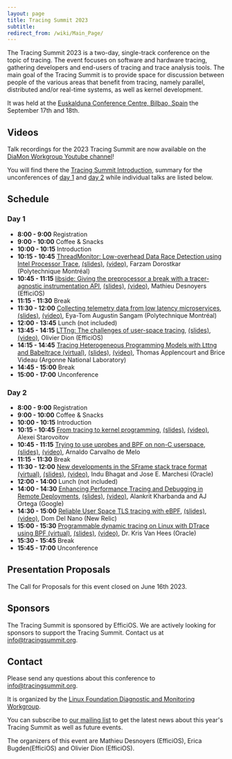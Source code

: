 ```yaml
---
layout: page
title: Tracing Summit 2023
subtitle:
redirect_from: /wiki/Main_Page/
---
```


The Tracing Summit 2023 is a two-day, single-track conference on the topic of
tracing. The event focuses on software and hardware tracing, gathering
developers and end-users of tracing and trace analysis tools. The main goal of
the Tracing Summit is to provide space for discussion between people of the
various areas that benefit from tracing, namely parallel, distributed and/or
real-time systems, as well as kernel development.

It was held at the [Euskalduna Conference Centre, Bilbao, Spain](https://maps.app.goo.gl/PyRRfbW1H9fgJZew5) the September 17th and 18th.

## Videos

Talk recordings for the 2023 Tracing Summit are now available on the [DiaMon Workgroup Youtube channel](https://www.youtube.com/playlist?list=PLuo4E47p5_7Z_hu6HhfjxfhlscdMZZ7Un)!

You will find there the [Tracing Summit Introduction](https://youtu.be/NHImUzUQv94), summary for the unconferences of [day 1](https://youtu.be/qryiKWkVzLk) and [day 2](https://youtu.be/eYhgSl7RHF4) while individual talks are listed below.

## Schedule

### Day 1

* **8:00 - 9:00**   Registration
* **9:00 - 10:00**  Coffee & Snacks
* **10:00 - 10:15** Introduction
* **10:15 - 10:45** [ThreadMonitor: Low-overhead Data Race Detection using Intel Processor Trace](/ts/2023/tmon), [(slides)](/ts/2023/files/Farzam_Dorostkar-Tracing_Summit.pdf), [(video)](https://youtu.be/IvsTHh8cSFc), Farzam Dorostkar (Polytechnique Montréal)
* **10:45 - 11:15** [libside: Giving the preprocessor a break with a tracer-agnostic instrumentation API](/ts/2023/libside), [(slides)](/ts/2023/files/Tracing-Summit-2023-libside.pdf), [(video)](https://youtu.be/35G4rbf58uY), Mathieu Desnoyers (EfficiOS)
* **11:15 - 11:30** Break
* **11:30 - 12:00** [Collecting telemetry data from low latency microservices](/ts/2023/telemetry), [(slides)](/ts/2023/files/Collecting_telemetry_data_from_low_latency_microservices.pdf), [(video)](https://youtu.be/csV3BI4HcJY), Eya-Tom Augustin Sangam (Polytechnique Montréal)
* **12:00 - 13:45** Lunch (not included)
* **13:45 - 14:15** [LTTng: The challenges of user-space tracing](/ts/2023/lttng), [(slides)](/ts/2023/files/tracing-summit-2023-lttng-userspace.pdf), [(video)](https://youtu.be/8IONj2UhIQ8), Olivier Dion (EfficiOS)
* **14:15 - 14:45** [Tracing Heterogeneous Programming Models with Lttng and Babeltrace (virtual)](/ts/2023/heterogeneous),  [(slides)](/ts/2023/files/Heterogeneous_Appencourt_Videau.pdf), [(video)](https://youtu.be/-B30UHlMRUU), Thomas Applencourt and Brice Videau (Argonne National Laboratory)
* **14:45 - 15:00** Break
* **15:00 - 17:00** Unconference

### Day 2

* **8:00 - 9:00**   Registration
* **9:00 - 10:00**  Coffee & Snacks
* **10:00 - 10:15** Introduction
* **10:15 - 10:45** [From tracing to kernel programming](/ts/2023/ebpf), [(slides)](/ts/2023/files/tracing-summit-from-tracing-to-kernel-programming.pdf), [(video)](https://youtu.be/I33w86X_5r8), Alexei Starovoitov
* **10:45 - 11:15** [Trying to use uprobes and BPF on non-C userspace](/ts/2023/bpf-non-c), [(slides)](/ts/2023/files/Trying_to_use_uprobes_and_BPF_on_non-C_userspace.pdf), [(video)](https://youtu.be/RDFRy1vWyHg), Arnaldo Carvalho de Melo
* **11:15 - 11:30** Break
* **11:30 - 12:00** [New developments in the SFrame stack trace format (virtual)](/ts/2023/sframe), [(slides)](/ts/2023/files/SFrame_TracingSummit2023.pdf), [(video)](https://youtu.be/CefQulZ-h1k), Indu Bhagat and Jose E. Marchesi (Oracle)
* **12:00 - 14:00** Lunch (not included)
* **14:00 - 14:30** [Enhancing Performance Tracing and Debugging in Remote Deployments](/ts/2023/remote), [(slides)](/ts/2023/files/Performance-Tracing-and-Debugging-in-Remote-Deployments.pdf), [(video)](https://youtu.be/nxwLi_xuHeE), Alankrit Kharbanda and AJ Ortega (Google)
* **14:30 - 15:00** [Reliable User Space TLS tracing with eBPF](/ts/2023/tls), [(slides)](/ts/2023/files/Tracing_Summit_2023-Dom_Del_Nano.pdf), [(video)](https://youtu.be/3aiyiXDbACk), Dom Del Nano (New Relic)
* **15:00 - 15:30** [Programmable dynamic tracing on Linux with DTrace using BPF (virtual)](/ts/2023/dtrace), [(slides)](/ts/2023/files/TracingSummit-2023-DTrace.pdf), [(video)](https://youtu.be/w3Sah0GqFmE), Dr. Kris Van Hees (Oracle)
* **15:30 - 15:45** Break
* **15:45 - 17:00** Unconference

## Presentation Proposals

The Call for Proposals for this event closed on June 16th 2023.

## Sponsors

The Tracing Summit is sponsored by EfficiOS. We are actively looking for sponsors to support the Tracing Summit. Contact us at [info@tracingsummit.org](mailto:info@tracingsummit.org).

## Contact

Please send any questions about this conference to [info@tracingsummit.org](mailto:info@tracingsummit.org).

It is organized by the [Linux Foundation Diagnostic and Monitoring Workgroup](https://diamon.org).

You can subscribe to [our mailing list](https://eepurl.com/goakfv) to get the latest news about this year's Tracing Summit as well as future events.

The organizers of this event are Mathieu Desnoyers (EfficiOS), Erica Bugden(EfficiOS) and Olivier Dion (EfficiOS).

